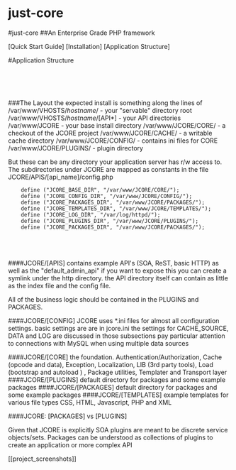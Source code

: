# just-core
#just-core
##An Enterprise Grade PHP framework



[Quick Start Guide]
[Installation]
[Application Structure]



#Application Structure

 
 <br> <br> <br>

###The Layout
the expected install is something along the lines of
/var/www/VHOSTS/*hostname*/ - your "servable" directory root
/var/www/VHOSTS/*hostname*/[API*] - your API directories
/var/www/JCORE - your base install directory
/var/www/JCORE/CORE/ - a checkout of the JCORE project
/var/www/JCORE/CACHE/ - a writable cache directory
/var/www/JCORE/CONFIG/ - contains ini files for CORE
/var/www/JCORE/PLUGINS/ - plugin directory




But these can be any directory your application server has r/w access to. The subdirectories under JCORE are mapped as constants in the file JCORE/APIS/\[api_name\]/config.php

		define ("JCORE_BASE_DIR", "/var/www/JCORE/CORE/");
		define ("JCORE_CONFIG_DIR", "/var/www/JCORE/CONFIG/");
		define ("JCORE_PACKAGES_DIR", "/var/www/JCORE/PACKAGES/");
		define ("JCORE_TEMPLATES_DIR", "/var/www/JCORE/TEMPLATES/");
		define ("JCORE_LOG_DIR", "/var/log/httpd/"); 
		define ("JCORE_PLUGINS_DIR", "/var/www/JCORE/PLUGINS/");
		define ("JCORE_PACKAGES_DIR", "/var/www/JCORE/PACKAGES/");

 <br> <br> <br>
####JCORE/[APIS]
contains example API's (SOA, ReST, basic HTTP) as well as the "default_admin_api" 
if you want to expose this you can create a symlink under the http directory.
the API directory itself can contain as little as the index file and the config file. 

All of the business logic should be contained in the PLUGINS and PACKAGES.


####JCORE/[CONFIG]
JCORE uses *.ini files for almost all configuration settings. basic settings are are in jcore.ini
the settings for CACHE_SOURCE, DATA and LOG are discussed in those subsections
pay particular attention to connections with MySQL when using multiple data sources

####JCORE/[CORE]
the foundation. Authentication/Authorization, Cache (opcode and data), Exception, Localization, LIB (3rd party tools), Load (bootstrap and autoload ) ,  Package utilities, Templater and Transport layer 
####JCORE/[PLUGINS]
default directory for packages and some example packages 
####JCORE/[PACKAGES]
default directory for packages and some example packages 
####JCORE/[TEMPLATES]
example templates for various file types CSS, HTML, Javascript, PHP and XML

####JCORE: [PACKAGES] vs [PLUGINS]

Given that JCORE is explicitly SOA plugins are meant to be discrete service objects/sets. Packages can be understood as collections of plugins to create an application or more complex API


[[project_screenshots]]
